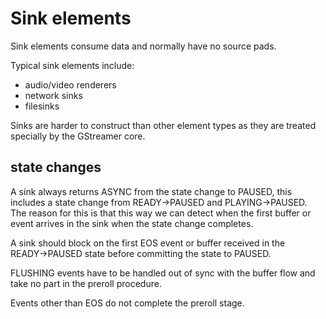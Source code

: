 # Sink elements
Sink elements consume data and normally have no source pads.

Typical sink elements include:

* audio/video renderers
* network sinks
* filesinks

Sinks are harder to construct than other element types as they are treated specially by the GStreamer core.

## state changes

A sink always returns ASYNC from the state change to PAUSED, this includes a state change from READY→PAUSED and PLAYING→PAUSED. The reason for this is that this way we can detect when the first buffer or event arrives in the sink when the state change completes.

A sink should block on the first EOS event or buffer received in the READY→PAUSED state before committing the state to PAUSED.

FLUSHING events have to be handled out of sync with the buffer flow and take no part in the preroll procedure.

Events other than EOS do not complete the preroll stage.

